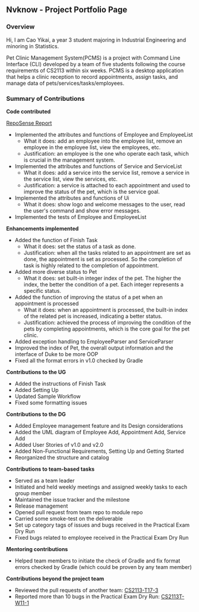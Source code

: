 ## Nvknow - Project Portfolio Page

### Overview

Hi, I am Cao Yikai, a year 3 student majoring in Industrial Engineering and minoring in Statistics.

Pet Clinic Management System(PCMS) is a project with Command Line Interface (CLI) developed by a team of five students following the course requirements of CS2113 within six weeks. PCMS is a desktop application that helps a clinic reception to record appointments, assign tasks, and manage data of pets/services/tasks/employees.

### Summary of Contributions
**Code contributed**

[RepoSense Report](https://nus-cs2113-ay2223s1.github.io/tp-dashboard/?search=nvknow&sort=groupTitle&sortWithin=title&timeframe=commit&mergegroup=&groupSelect=groupByRepos&breakdown=true&checkedFileTypes=docs~functional-code~test-code~other&since=2022-09-16&tabOpen=true&tabType=authorship&tabAuthor=nvknow&tabRepo=AY2223S1-CS2113-F11-2%2Ftp%5Bmaster%5D&authorshipIsMergeGroup=false&authorshipFileTypes=docs~functional-code~test-code~other&authorshipIsBinaryFileTypeChecked=false&authorshipIsIgnoredFilesChecked=false)
- Implemented the attributes and functions of Employee and EmployeeList
  - What it does: add an employee into the employee list, remove an employee in the employee list, view the employees, etc.
  - Justification: an employee is the one who operate each task, which is crucial in the management system.
- Implemented the attributes and functions of Service and ServiceList
  - What it does: add a service into the service list, remove a service in the service list, view the services, etc.
  - Justification: a service is attached to each appointment and used to improve the status of the pet, which is the service goal.
- Implemented the attributes and functions of Ui
  - What it does: show logo and welcome messages to the user, read the user's command and show error messages.
- Implemented the tests of Employee and EmployeeList

**Enhancements implemented**

- Added the function of Finish Task
  - What it does: set the status of a task as done.
  - Justification: when all the tasks related to an appointment are set as done, the appointment is set as processed. So the completion of task is highly related to the completion of appointment.
- Added more diverse status to Pet
  - What it does: set built-in integer index of the pet. The higher the index, the better the condition of a pet. Each integer represents a specific status.
- Added the function of improving the status of a pet when an appointment is processed
  - What it does: when an appointment is processed, the built-in index of the related pet is increased, indicating a better status.
  - Justification: achieved the process of improving the condition of the pets by completing appointments, which is the core goal for the pet clinic.
- Added exception handling to EmployeeParser and ServiceParser
- Improved the index of Pet, the overall output information and the interface of Duke to be more OOP
- Fixed all the format errors in v1.0 checked by Gradle

**Contributions to the UG**

- Added the instructions of Finish Task
- Added Setting Up
- Updated Sample Workflow
- Fixed some formatting issues

**Contributions to the DG**

- Added Employee management feature and its Design considerations
- Added the UML diagram of Employee Add, Appointment Add, Service Add
- Added User Stories of v1.0 and v2.0
- Added Non-Functional Requirements, Setting Up and Getting Started
- Reorganized the structure and catalog

**Contributions to team-based tasks**

- Served as a team leader
- Initiated and held weekly meetings and assigned weekly tasks to each group member
- Maintained the issue tracker and the milestone
- Release management
- Opened pull request from team repo to module repo
- Carried some smoke-test on the deliverable
- Set up category tags of issues and bugs received in the Practical Exam Dry Run
- Fixed bugs related to employee received in the Practical Exam Dry Run

**Mentoring contributions**

- Helped team members to initiate the check of Gradle and fix format errors checked by Gradle (which could be proven by any team member)

**Contributions beyond the project team**

- Reviewed the pull requests of another team: [CS2113-T17-3](https://github.com/nus-cs2113-AY2223S1/tp/pull/10)
- Reported more than 10 bugs in the Practical Exam Dry Run: [CS2113T-W11-1](https://github.com/nvknow/ped/issues)
